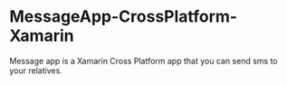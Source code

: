 # MessageApp-CrossPlatform-Xamarin

Message app is a Xamarin Cross Platform app that you can send sms to your relatives.
